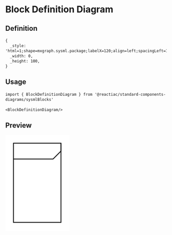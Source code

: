 # Block Definition Diagram

## Definition

```
{
  _style: 'html=1;shape=mxgraph.sysml.package;labelX=120;align=left;spacingLeft=10;overflow=fill;recursiveResize=0;',
  _width: 0,
  _height: 100,
}
```

## Usage

```
import { BlockDefinitionDiagram } from '@reactiac/standard-components-diagrams/sysmlBlocks'

<BlockDefinitionDiagram/>
```

## Preview

<img src="./block-definition-diagram.png" width="200"/>
